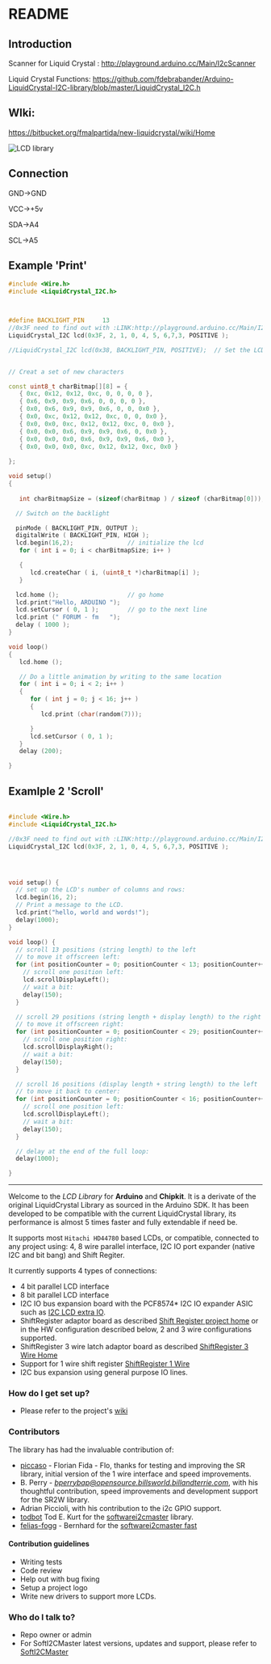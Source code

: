 # README #

## Introduction ##


Scanner for Liquid Crystal : http://playground.arduino.cc/Main/I2cScanner

Liquid Crystal Functions: https://github.com/fdebrabander/Arduino-LiquidCrystal-I2C-library/blob/master/LiquidCrystal_I2C.h

## WIki: ## 
https://bitbucket.org/fmalpartida/new-liquidcrystal/wiki/Home 

![LCD library](https://bitbucket.org/fmalpartida/new-liquidcrystal/downloads/I2CLCDextraIO_assemblyProject_small.jpg)

## Connection ##

  GND->GND

  VCC->+5v

  SDA->A4

  SCL->A5

## Example 'Print' ## 
```cpp
#include <Wire.h> 
#include <LiquidCrystal_I2C.h>



#define BACKLIGHT_PIN     13
//0x3F need to find out with :LINK:http://playground.arduino.cc/Main/I2cScanner
LiquidCrystal_I2C lcd(0x3F, 2, 1, 0, 4, 5, 6,7,3, POSITIVE );

//LiquidCrystal_I2C lcd(0x38, BACKLIGHT_PIN, POSITIVE);  // Set the LCD I2C address


// Creat a set of new characters

const uint8_t charBitmap[][8] = {
   { 0xc, 0x12, 0x12, 0xc, 0, 0, 0, 0 },
   { 0x6, 0x9, 0x9, 0x6, 0, 0, 0, 0 },
   { 0x0, 0x6, 0x9, 0x9, 0x6, 0, 0, 0x0 },
   { 0x0, 0xc, 0x12, 0x12, 0xc, 0, 0, 0x0 },
   { 0x0, 0x0, 0xc, 0x12, 0x12, 0xc, 0, 0x0 },
   { 0x0, 0x0, 0x6, 0x9, 0x9, 0x6, 0, 0x0 },
   { 0x0, 0x0, 0x0, 0x6, 0x9, 0x9, 0x6, 0x0 },
   { 0x0, 0x0, 0x0, 0xc, 0x12, 0x12, 0xc, 0x0 }
   
};

void setup()
{
    
   int charBitmapSize = (sizeof(charBitmap ) / sizeof (charBitmap[0]));

  // Switch on the backlight

  pinMode ( BACKLIGHT_PIN, OUTPUT );
  digitalWrite ( BACKLIGHT_PIN, HIGH );
  lcd.begin(16,2);               // initialize the lcd 
   for ( int i = 0; i < charBitmapSize; i++ )

   {
      lcd.createChar ( i, (uint8_t *)charBitmap[i] );
   }

  lcd.home ();                   // go home
  lcd.print("Hello, ARDUINO ");  
  lcd.setCursor ( 0, 1 );        // go to the next line
  lcd.print (" FORUM - fm   ");
  delay ( 1000 );
}

void loop()
{
   lcd.home ();

   // Do a little animation by writing to the same location
   for ( int i = 0; i < 2; i++ )
   {
      for ( int j = 0; j < 16; j++ )
      {
         lcd.print (char(random(7)));

      }
      lcd.setCursor ( 0, 1 );
   }    
   delay (200);

}
```
## Examlple 2 'Scroll' ##
```cpp

#include <Wire.h>
#include <LiquidCrystal_I2C.h>

//0x3F need to find out with :LINK:http://playground.arduino.cc/Main/I2cScanner
LiquidCrystal_I2C lcd(0x3F, 2, 1, 0, 4, 5, 6,7,3, POSITIVE );




void setup() {
  // set up the LCD's number of columns and rows:
  lcd.begin(16, 2);
  // Print a message to the LCD.
  lcd.print("hello, world and words!");
  delay(1000);
}

void loop() {
  // scroll 13 positions (string length) to the left
  // to move it offscreen left:
  for (int positionCounter = 0; positionCounter < 13; positionCounter++) {
    // scroll one position left:
    lcd.scrollDisplayLeft();
    // wait a bit:
    delay(150);
  }

  // scroll 29 positions (string length + display length) to the right
  // to move it offscreen right:
  for (int positionCounter = 0; positionCounter < 29; positionCounter++) {
    // scroll one position right:
    lcd.scrollDisplayRight();
    // wait a bit:
    delay(150);
  }

  // scroll 16 positions (display length + string length) to the left
  // to move it back to center:
  for (int positionCounter = 0; positionCounter < 16; positionCounter++) {
    // scroll one position left:
    lcd.scrollDisplayLeft();
    // wait a bit:
    delay(150);
  }

  // delay at the end of the full loop:
  delay(1000);

}

```

-----------------------------------------------------------------------------------------------
Welcome to the *LCD Library* for **Arduino** and **Chipkit**. It is a derivate of the original LiquidCrystal Library as sourced in the Arduino SDK. It has been developed to be compatible with the current LiquidCrystal library, 
its performance is almost 5 times faster and fully extendable if need be. 

It supports most ``Hitachi HD44780`` based LCDs, or compatible, connected to any project using: 4, 8 
wire parallel interface, I2C IO port expander (native I2C and bit bang) and Shift Regiter.

It currently supports 4 types of connections:

* 4 bit parallel LCD interface
* 8 bit parallel LCD interface
* I2C IO bus expansion board with the PCF8574* I2C IO expander ASIC such as [I2C LCD extra IO](http://www.electrofunltd.com/2011/10/i2c-lcd-extra-io.html "I2C LCD extra IO").
* ShiftRegister adaptor board as described [Shift Register project home](http://code.google.com/p/arduinoshiftreglcd/ "Shift Register project home") or in the HW configuration described below, 2 and 3 wire configurations supported.
* ShiftRegister 3 wire latch adaptor board as described [ShiftRegister 3 Wire Home](http://www.arduino.cc/playground/Code/LCD3wires "ShiftRegister 3 Wire Home")
* Support for 1 wire shift register [ShiftRegister 1 Wire](http://www.romanblack.com/shift1.htm "ShiftRegister 1 Wire")
* I2C bus expansion using general purpose IO lines.

### How do I get set up? ###

* Please refer to the project's [wiki](https://bitbucket.org/fmalpartida/new-liquidcrystal/wiki/Home "wiki")


### Contributors
The library has had the invaluable contribution of:

* [piccaso](http://www.3guys1laser.com/blog-cheap-arduino-2-wire-lcd-display-0 "picas") - Florian Fida - Flo, thanks for testing and improving the SR library, initial version of the 1 wire interface and speed improvements.
* B. Perry - *bperrybap@opensource.billsworld.billandterrie.com*, with his thoughtful contribution, speed improvements and development support for the SR2W library.
* Adrian Piccioli, with his contribution to the i2c GPIO support.
* [todbot](https://github.com/todbot "todbot") Tod E. Kurt for the [softwarei2cmaster](https://github.com/todbot/SoftI2CMaster "softwarei2cmaster") library.
* [felias-fogg](https://github.com/felias-fogg) - Bernhard for the [softwarei2cmaster fast](https://github.com/felias-fogg/SoftI2CMaster "softwirei2cmaster")

#### Contribution guidelines

* Writing tests
* Code review
* Help out with bug fixing
* Setup a project logo
* Write new drivers to support more LCDs.

### Who do I talk to? ###

* Repo owner or admin
* For SoftI2CMaster latest versions, updates and support, please refer to [SoftI2CMaster](https://github.com/todbot/SoftI2CMaster "todbot")